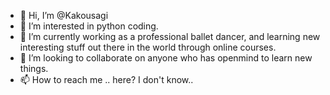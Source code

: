 - 👋 Hi, I’m @Kakousagi
- 👀 I’m interested in python coding.
- 🌱 I’m currently working as a professional ballet dancer, and learning new interesting stuff out there in the world through online courses.
- 💞️ I’m looking to collaborate on anyone who has openmind to learn new things.
- 📫 How to reach me .. here? I don't know..

<!---
Kakousagi/Kakousagi is a ✨ special ✨ repository because its `README.md` (this file) appears on your GitHub profile.
You can click the Preview link to take a look at your changes.
--->
